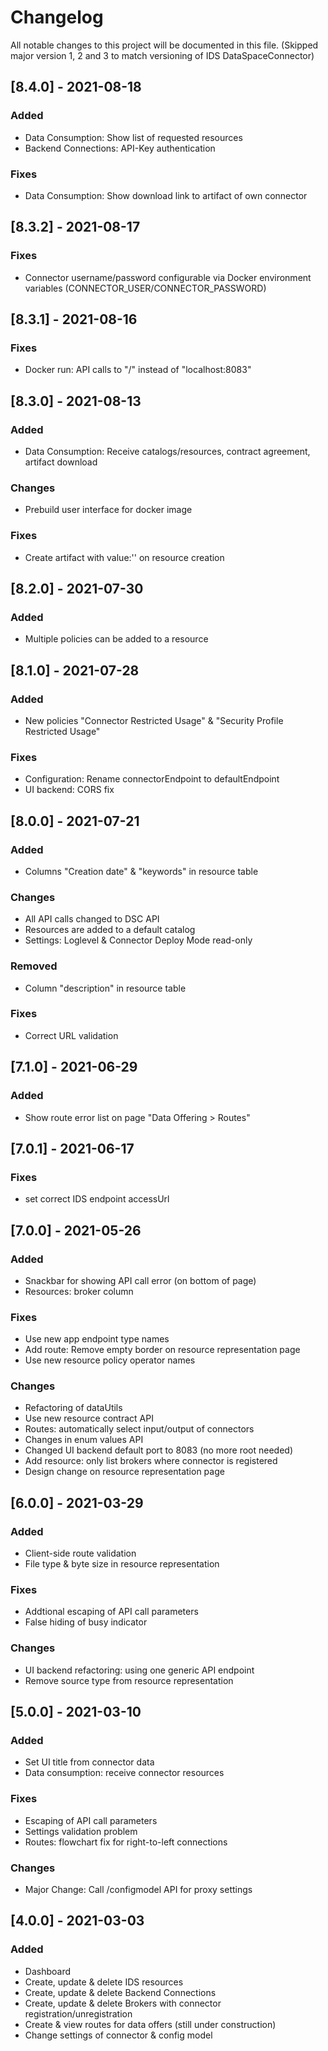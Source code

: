 # Changelog
All notable changes to this project will be documented in this file.
(Skipped major version 1, 2 and 3 to match versioning of IDS DataSpaceConnector)

## [8.4.0] - 2021-08-18

### Added
- Data Consumption: Show list of requested resources
- Backend Connections: API-Key authentication

### Fixes
- Data Consumption: Show download link to artifact of own connector

## [8.3.2] - 2021-08-17

### Fixes
- Connector username/password configurable via Docker environment variables (CONNECTOR_USER/CONNECTOR_PASSWORD)

## [8.3.1] - 2021-08-16

### Fixes
- Docker run: API calls to "/" instead of "localhost:8083"

## [8.3.0] - 2021-08-13

### Added
- Data Consumption: Receive catalogs/resources, contract agreement, artifact download

### Changes
- Prebuild user interface for docker image

### Fixes
- Create artifact with value:'' on resource creation

## [8.2.0] - 2021-07-30

### Added
- Multiple policies can be added to a resource

## [8.1.0] - 2021-07-28

### Added
- New policies "Connector Restricted Usage" & "Security Profile Restricted Usage"

### Fixes
- Configuration: Rename connectorEndpoint to defaultEndpoint
- UI backend: CORS fix

## [8.0.0] - 2021-07-21

### Added
- Columns "Creation date" & "keywords" in resource table

### Changes
- All API calls changed to DSC API
- Resources are added to a default catalog
- Settings: Loglevel & Connector Deploy Mode read-only

### Removed
- Column "description" in resource table

### Fixes
- Correct URL validation

## [7.1.0] - 2021-06-29

### Added
- Show route error list on page "Data Offering > Routes"

## [7.0.1] - 2021-06-17

### Fixes
- set correct IDS endpoint accessUrl

## [7.0.0] - 2021-05-26

### Added
- Snackbar for showing API call error (on bottom of page)
- Resources: broker column

### Fixes
- Use new app endpoint type names
- Add route: Remove empty border on resource representation page
- Use new resource policy operator names

### Changes
- Refactoring of dataUtils
- Use new resource contract API
- Routes: automatically select input/output of connectors
- Changes in enum values API
- Changed UI backend default port to 8083 (no more root needed)
- Add resource: only list brokers where connector is registered
- Design change on resource representation page

## [6.0.0] - 2021-03-29

### Added
- Client-side route validation
- File type & byte size in resource representation

### Fixes
- Addtional escaping of API call parameters
- False hiding of busy indicator

### Changes
- UI backend refactoring: using one generic API endpoint
- Remove source type from resource representation

## [5.0.0] - 2021-03-10

### Added
- Set UI title from connector data
- Data consumption: receive connector resources

### Fixes
- Escaping of API call parameters
- Settings validation problem
- Routes: flowchart fix for right-to-left connections

### Changes
- Major Change: Call /configmodel API for proxy settings

## [4.0.0] - 2021-03-03

### Added
- Dashboard
- Create, update & delete IDS resources
- Create, update & delete Backend Connections
- Create, update & delete Brokers with connector registration/unregistration
- Create & view routes for data offers (still under construction)
- Change settings of connector & config model

